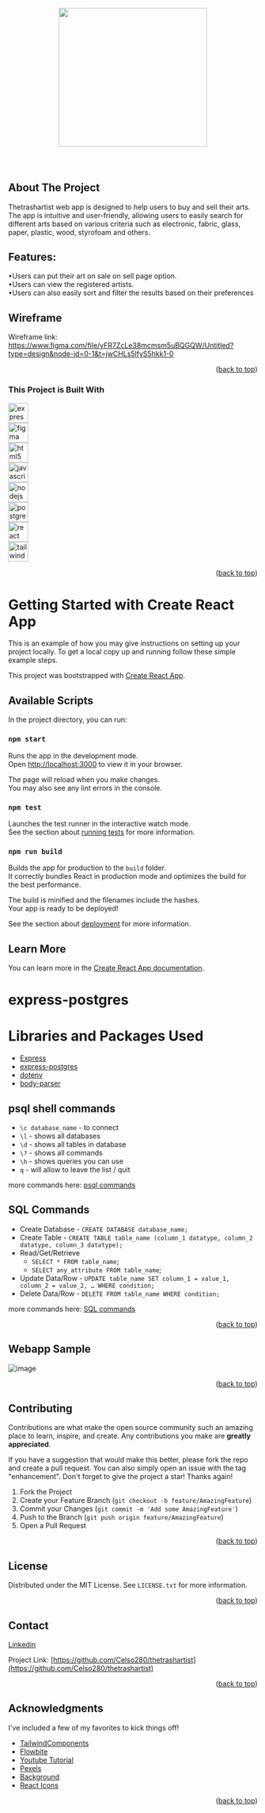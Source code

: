 <p align='center'>
  <img src="./client/public/MyLogo.png" width="300" height="280">
</p>

<!-- PROJECT LOGO -->
<br />

<div align="center">

  <h1 align="center"></h1>
    
</div>


<!-- ABOUT THE PROJECT -->
## About The Project
Thetrashartist web app is designed to help users to buy and sell their arts.
The app is intuitive and user-friendly, allowing users to easily search for different arts based on various criteria such as electronic, fabric, glass, paper, plastic, wood, styrofoam and others.
         

## Features:
•Users can put their art on sale on sell page option. <br>
•Users can view the registered artists. <br>
•Users can also easily sort and filter the results based on their preferences <br>

## Wireframe
Wireframe link: https://www.figma.com/file/yFR7ZcLe38mcmsm5uBQGQW/Untitled?type=design&node-id=0-1&t=jwCHLs5lfyS5hkk1-0


<p align="right">(<a href="#readme-top">back to top</a>)</p>



### This Project is Built With

<a href="https://expressjs.com" target="_blank" rel="noreferrer"> <img src="https://raw.githubusercontent.com/devicons/devicon/master/icons/express/express-original-wordmark.svg" alt="express" width="40" height="40"/> </a> <br>
<a href="https://www.figma.com/" target="_blank" rel="noreferrer"> <img src="https://www.vectorlogo.zone/logos/figma/figma-icon.svg" alt="figma" width="40" height="40"/> </a> <br>
<a href="https://www.w3.org/html/" target="_blank" rel="noreferrer"> <img src="https://raw.githubusercontent.com/devicons/devicon/master/icons/html5/html5-original-wordmark.svg" alt="html5" width="40" height="40"/> </a> <br>
<a href="https://developer.mozilla.org/en-US/docs/Web/JavaScript" target="_blank" rel="noreferrer"> <img src="https://raw.githubusercontent.com/devicons/devicon/master/icons/javascript/javascript-original.svg" alt="javascript" width="40" height="40"/> </a> <br>
<a href="https://nodejs.org" target="_blank" rel="noreferrer"> <img src="https://raw.githubusercontent.com/devicons/devicon/master/icons/nodejs/nodejs-original-wordmark.svg" alt="nodejs" width="40" height="40"/> </a> <br>
<a href="https://www.postgresql.org" target="_blank" rel="noreferrer"> <img src="https://raw.githubusercontent.com/devicons/devicon/master/icons/postgresql/postgresql-original-wordmark.svg" alt="postgresql" width="40" height="40"/> </a> <br>
<a href="https://reactjs.org/" target="_blank" rel="noreferrer"> <img src="https://raw.githubusercontent.com/devicons/devicon/master/icons/react/react-original-wordmark.svg" alt="react" width="40" height="40"/> </a> <br>
<a href="https://tailwindcss.com/" target="_blank" rel="noreferrer"> <img src="https://www.vectorlogo.zone/logos/tailwindcss/tailwindcss-icon.svg" alt="tailwind" width="40" height="40"/> </a><br>

<p align="right">(<a href="#readme-top">back to top</a>)</p>



<!-- GETTING STARTED -->
# Getting Started with Create React App


This is an example of how you may give instructions on setting up your project locally.
To get a local copy up and running follow these simple example steps.

This project was bootstrapped with [Create React App](https://github.com/facebook/create-react-app).

## Available Scripts

In the project directory, you can run:

### `npm start`

Runs the app in the development mode.\
Open [http://localhost:3000](http://localhost:3000) to view it in your browser.

The page will reload when you make changes.\
You may also see any lint errors in the console.

### `npm test`

Launches the test runner in the interactive watch mode.\
See the section about [running tests](https://facebook.github.io/create-react-app/docs/running-tests) for more information.

### `npm run build`

Builds the app for production to the `build` folder.\
It correctly bundles React in production mode and optimizes the build for the best performance.

The build is minified and the filenames include the hashes.\
Your app is ready to be deployed!

See the section about [deployment](https://facebook.github.io/create-react-app/docs/deployment) for more information.

## Learn More

You can learn more in the [Create React App documentation](https://facebook.github.io/create-react-app/docs/getting-started).

# express-postgres

# Libraries and Packages Used
* [Express](https://www.npmjs.com/package/express)
* [express-postgres](https://node-postgres.com/)
* [dotenv](https://www.npmjs.com/package/dotenv)
* [body-parser](https://www.npmjs.com/package/body-parser)

## psql shell commands ##
* `\c database_name` - to connect
* `\l` - shows all databases
* `\d` - shows all tables in database
* `\?` - shows all commands
* `\h` - shows queries you can use
* `q` - will allow to leave the list / quit

more commands here: [psql commands](https://www.javatpoint.com/psql-commands)

## SQL Commands ##
* Create Database - `CREATE DATABASE database_name;`
* Create Table - `CREATE TABLE table_name (column_1 datatype, column_2 datatype, column_3 datatype);`
* Read/Get/Retrieve 
  * `SELECT * FROM table_name`;
  * `SELECT any_attribute FROM table_name`;
* Update Data/Row - `UPDATE table_name SET column_1 = value_1, column_2 = value_2, … WHERE condition;`
* Delete Data/Row - `DELETE FROM table_name WHERE condition;`

more commands here: [SQL commands](https://www.freecodecamp.org/news/basic-sql-commands/)


<p align="right">(<a href="#readme-top">back to top</a>)</p>



<!-- USAGE EXAMPLES -->
## Webapp Sample

![image](./client/public/tta.png)



<p align="right">(<a href="#readme-top">back to top</a>)</p>


<!-- CONTRIBUTING -->
## Contributing

Contributions are what make the open source community such an amazing place to learn, inspire, and create. Any contributions you make are **greatly appreciated**.

If you have a suggestion that would make this better, please fork the repo and create a pull request. You can also simply open an issue with the tag "enhancement".
Don't forget to give the project a star! Thanks again!

1. Fork the Project
2. Create your Feature Branch (`git checkout -b feature/AmazingFeature`)
3. Commit your Changes (`git commit -m 'Add some AmazingFeature'`)
4. Push to the Branch (`git push origin feature/AmazingFeature`)
5. Open a Pull Request

<p align="right">(<a href="#readme-top">back to top</a>)</p>



<!-- LICENSE -->
## License

Distributed under the MIT License. See `LICENSE.txt` for more information.

<p align="right">(<a href="#readme-top">back to top</a>)</p>



<!-- CONTACT -->
## Contact

[Linkedin](https://www.linkedin.com/in/celso-diamante-0b8b8325b/)

Project Link: [https://github.com/Celso280/thetrashartist](https://github.com/Celso280/thetrashartist)

<p align="right">(<a href="#readme-top">back to top</a>)</p>



<!-- ACKNOWLEDGMENTS -->
## Acknowledgments

I've included a few of my favorites to kick things off!

* [TailwindComponents](https://tailwindcomponents.com/)
* [Flowbite](https://flowbite.com/)
* [Youtube Tutorial](https://www.youtube.com/@codecommerce)
* [Pexels](https://www.pexels.com/)
* [Background](https://www.toptal.com/designers/subtlepatterns/  )
* [React Icons](https://react-icons.github.io/react-icons/search)

<p align="right">(<a href="#readme-top">back to top</a>)</p>